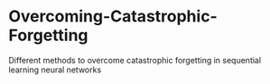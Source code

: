 # Overcoming-Catastrophic-Forgetting
Different methods to overcome catastrophic forgetting in sequential learning neural networks
